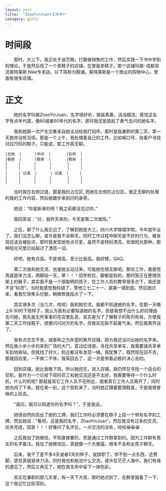 ```yaml
---
layout: post
title:  "ZhaoYinJuan(工作中)"
category: girls 
---
```




# 时间段

　　那时，大三下，我正处于迷茫期，打算做销售的工作，然后实践一下书中学到的理论。于是然后找了一个卖鞋子的店铺，在里面卖鞋子。那个店铺叫做: 成都双流奥特莱斯 Nike专卖店。以下简称为鞋铺。奥特莱斯是一个商业的购物中心，里面有很多店铺。

# 正文

　　她的名字叫做ZhaoYinJuan，名字很好听，银装素裹，涓涓细流。感觉这名字有点年代感，像80或者90年代的名字。那时我还是鼓起了勇气去问的她名字。

　　我和她第一次产生交集来自她主动给我打招呼。那时是我兼职的第二天，第一天她并没有当班。那是一个上午，我处理着自己的工作，比如喊口号，给客户寻找对应尺码的鞋子。只能说，那工作真无聊。

```
|左侧  |      |中间  |       |右侧  |
|鞋架  |      |鞋架  |       |鞋架  |
|     |      |      |       |     |
|     |      |      |       |     |
|     | 过道  |      | 过道  |     |
|     |      |      |       |     |
|     |      |      |       |     |
```

　　当时我在右侧过道，那是我的占位区, 而她在左侧的占位区。我正无聊的处理的我的工作内容，然后她踱步来到问的身旁。

　　她说：“你是新来的吧？我之前都没见过你。”

 　　我回答说：“对，我昨天来的，今天是第二次值班。”

　　之后，聊了什么我忘记了，了解到她是大三，四川大学锦城学院，今年就毕业了。我们没怎么聊，或许是我不会聊天，同时工作过程中聊天是不好的行为，被发现应该会被批评。那时我发现她有点可爱，虽然不是特别漂亮，但很阳光那种，那种阳光可爱已经超过了漂亮一词。

　　好吧，她有点高，不是很高，至少比我高。我好矮，QAQ。

　　第二次我和她交流，也是她主动过来，可能她也很无聊吧。那份工作，我感觉真就是体力活，用脚站一天，草！！！回学校后，脚都是软的。那时我正在整理货架上的鞋子，其实我不是一个很聪明的孩子，在工作人员的教导很多次下，我还是不会“码货”。当时我感觉我码错了，管他三七二十一，直接一错到底。然后她过来，看我忙得焦头烂额，稍微帮我指点了一下。

　　其实很多次（没几次，哈哈）我和她交流，我都不知道她的名字。在那一天晚上8:30的下班样子，我认为我有必要知道她的名字，但是我想不出什么好的理由去问她，我先是无所事事的在店里乱逛，其实是为了了解鞋子的陈列布局，方便我第二天工作找鞋子，顺便问问对方的名字。但我实在股不起勇气来。然后我离开店了。

　　我有点恋恋不舍，或者称之为失望的离开店铺，因为我还没问出她的名字来。然后我小步小步的来到广场的大门，穿过红绿道，寻找共享单车，我需要骑共享单车到地铁站。但我找了好久，附近都没有发现一辆。我犹豫了，既然现在回不去，那就回店里，一不做二不休，我真回去了，这一次是带着必胜的决心去的。

　　回到店铺，她比我晚下班，所以她还在，进入店铺，我仍然在寻找一个适合的契机，我作为一个已经下班的员工和她交流还是不太好。我需要等待一个什么时机，什么时机呢? 那就是其它工作人员不在附近，或者其它工作人员离开了，同时她也闲了下来。就在某一刻，这个契机来了，当时她正蹲着整理鞋盒，于是我很冒昧的上前去。

　　”请问，我可以知道你的名字吗？“，于是我说。

　　她很自然的亮出了她的工牌，我们工作时必须要在脖子上挂一个带有名字的工牌。然后她说：”看吧，这是我的名字，ZhaoYinJuan“。然后我没有过多的交流，任务完成，回家！！！好像问了名字后，一点交流的没有，哈哈😁😁😁

　　之后我加了她微信，不知直接要的，而是通过工作群拿到的。因为工作群有真实的名字备注。我加了她微信后，真就像一个大傻逼，根本不会和女孩子聊天。

　　后来，我干了差不多4天或者5天的样子，就辞职了。学不到一点东西，还费脚，感觉真就是体力活。同时我也和她没什么交流，或许在茫茫人海中，我们有缘的遇见了，然后又再见了，她在我生命中留下一抹色彩。

　　其实在兼职的那几天里，有一天下大雨，那时她迟到了，在群里报备了一下，这个我记忆比较深刻。



　　

